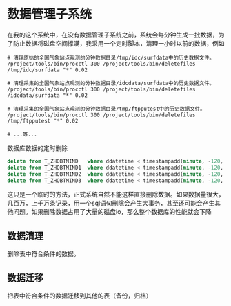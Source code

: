 # 数据管理子系统

在我的这个系统中，在没有数据管理子系统之前，系统会每分钟生成一批数据，为了防止数据将磁盘空间撑满，我采用一个定时脚本，清理一小时以前的数据，例如

```shell
# 清理原始的全国气象站点观测的分钟数据目录/tmp/idc/surfdata中的历史数据文件。
/project/tools/bin/procctl 300 /project/tools/bin/deletefiles /tmp/idc/surfdata "*" 0.02

# 清理采集的全国气象站点观测的分钟数据目录/idcdata/surfdata中的历史数据文件。
/project/tools/bin/procctl 300 /project/tools/bin/deletefiles /idcdata/surfdata "*" 0.02

# 清理采集的全国气象站点观测的分钟数据目录/tmp/ftpputest中的历史数据文件。
/project/tools/bin/procctl 300 /project/tools/bin/deletefiles /tmp/ftpputest "*" 0.02

# ...等...
```

数据库数据的定时删除

```sql
delete from T_ZHOBTMIND   where ddatetime < timestampadd(minute, -120, now());
delete from T_ZHOBTMIND1  where ddatetime < timestampadd(minute, -120, now());
delete from T_ZHOBTMIND2  where ddatetime < timestampadd(minute, -120, now());
delete from T_ZHOBTMIND3  where ddatetime < timestampadd(minute, -120, now());
```

这只是一个临时的方法，正式系统自然不能这样直接删除数据。如果数据量很大，几百万，上千万条记录，用一个sql语句删除会产生大事务，甚至还可能会产生其他问题。如果删除数据占用了大量的磁盘io，那么整个数据库的性能就会下降

## 数据清理

删除表中符合条件的数据。

## 数据迁移

把表中符合条件的数据迁移到其他的表（备份，归档）

